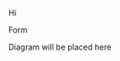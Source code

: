 Hi

Form
<div id="diagram">Diagram will be placed here</div>

<script src="/schema-forms/js/bower-webfontloader/webfont.js" ></script>
<script src="/schema-forms/js/snap.svg/snap.svg-min.js" ></script>
<script src="/schema-forms/js/underscore/underscore-min.js" ></script>
<script src="/schema-forms/js/js-sequence-diagrams/sequence-diagram-min.js" ></script>
<script> 
  var d = Diagram.parse("A->B: Does something");
  var options = {theme: 'simple'};
  d.drawSVG('diagram', options);
</script>

